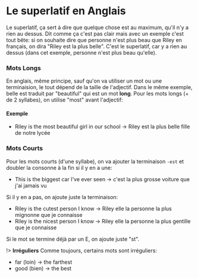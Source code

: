 # Le superlatif en Anglais

Le superlatif, ça sert à dire que quelque chose est au maximum, qu'il n'y a rien au dessus. Dit comme ça c'est pas clair mais avec un exemple c'est tout bête: si on souhaite dire que personne n'est plus beau que Riley en français, on dira "Riley est la plus belle". C'est le superlatif, car y a rien au dessus (dans cet exemple, personne n'est plus beau qu'elle).

### Mots Longs
En anglais, même principe, sauf qu'on va utiliser un mot ou une terminaision, le tout dépend de la taille de l'adjectif. Dans le même exemple, belle est traduit par "beautiful" qui est un mot **__long__**. Pour les mots longs (+ de 2 syllabes), on utilise "most" avant l'adjectif:

#### Exemple
- Riley is the most beautiful girl in our school → Riley est la plus belle fille de notre lycée 

### Mots Courts
Pour les mots courts (d'une syllabe), on va ajouter la terminaison `-est` et doubler la consonne à la fin si il y en a une:

- This is the biggest car I've ever seen → c'est la plus grosse voiture que j'ai jamais vu

Si il y en a pas, on ajoute juste la terminaison: 
- Riley is the cutest person I know → Riley elle la personne la plus mignonne que je connaisse 
- Riley is the nicest person I know → Riley elle la personne la plus gentille que je connaisse 

Si le mot se termine déjà par un E, on ajoute juste "st". 

!> **Irréguliers**
Comme toujours, certains mots sont irréguliers:
- far (loin) → the farthest
- good (bien) → the best
